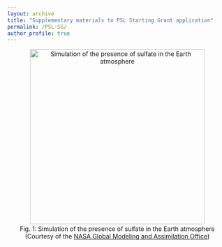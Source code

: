 ```yaml
---
layout: archive
title: "Supplementary materials to PSL Starting Grant application"
permalink: /PSL-SG/
author_profile: true
---
```


<html>
<head>
<style>
figcaption {
  color: black;
  font-style: bold;
  padding: 2px;
  font-size:100%;
  text-align: center;
}
</style>
</head>
<body>



<div style="text-align:center;">
<a id="sulfate">
<img src="/images/PSL/sulfate.gif" style="float:center;width:400px;height:400px;" alt="Simulation of the presence of sulfate in the Earth atmosphere"> 
  <figcaption> Fig. 1: Simulation of the presence of sulfate in the Earth atmosphere (Courtesy of the <a href="https://sos.noaa.gov/catalog/datasets/aerosols-sulfate/">NASA Global Modeling and Assimilation Office</a>) </figcaption>
</a>
</div>



